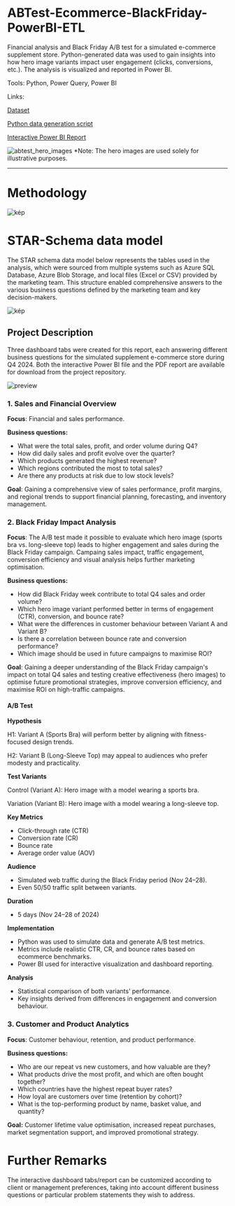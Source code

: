 # ABTest-Ecommerce-BlackFriday-PowerBI-ETL

Financial analysis and Black Friday A/B test for a simulated e-commerce supplement store. Python-generated data was used to gain insights into how hero image variants impact user engagement (clicks, conversions, etc.). The analysis is visualized and reported in Power BI.

Tools: Python, Power Query, Power BI

Links:

[Dataset](data)

[Python data generation script](python/generate_ecommerce_data.py)

[Interactive Power BI Report](Report-ABTest-Ecommerce-BlackFriday.pbix)

![abtest_hero_images](https://github.com/user-attachments/assets/4fb3c8a1-c500-43e7-8d34-935496f7ff6b)
*Note: The hero images are used solely for illustrative purposes.

---

# Methodology

![kép](https://github.com/viktoriaz32/ABTest-Ecommerce-BlackFriday-PowerBI-ETL/blob/main/images/etl_ecommerce.png?raw=true)

# STAR-Schema data model

The STAR schema data model below represents the tables used in the analysis, which were sourced from multiple systems such as Azure SQL Database, Azure Blob Storage, and local files (Excel or CSV) provided by the marketing team. This structure enabled comprehensive answers to the various business questions defined by the marketing team and key decision-makers.

![kép](https://github.com/user-attachments/assets/d097f90c-e0c6-49c8-8cc2-cbd455b2100c)


## Project Description

Three dashboard tabs were created for this report, each answering different business questions for the simulated supplement e-commerce store during Q4 2024. Both the interactive Power BI file and the PDF report are available for download from the project repository.

![preview](https://github.com/user-attachments/assets/941f2741-3f47-4936-866e-fcc779d0a615)


### 1. Sales and Financial Overview

**Focus**: Financial and sales performance.

**Business questions:**

- What were the total sales, profit, and order volume during Q4?
- How did daily sales and profit evolve over the quarter?
- Which products generated the highest revenue?
- Which regions contributed the most to total sales?
- Are there any products at risk due to low stock levels?

**Goal**: Gaining a comprehensive view of sales performance, profit margins, and regional trends to support financial planning, forecasting, and inventory management.

### 2. Black Friday Impact Analysis

**Focus**: The A/B test made it possible to evaluate which hero image (sports bra vs. long-sleeve top) leads to higher engagement and sales during the Black Friday campaign. Campaing sales impact, traffic engagement, conversion efficiency and visual analysis helps further marketing optimisation.

**Business questions:**

- How did Black Friday week contribute to total Q4 sales and order volume?
- Which hero image variant performed better in terms of engagement (CTR), conversion, and bounce rate?
- What were the differences in customer behaviour between Variant A and Variant B?
- Is there a correlation between bounce rate and conversion performance?
- Which image should be used in future campaigns to maximise ROI?

**Goal**: Gaining a deeper understanding of the Black Friday campaign's impact on total Q4 sales and testing creative effectiveness (hero images) to optimise future promotional strategies, improve conversion efficiency, and maximise ROI on high-traffic campaigns.

#### A/B Test

**Hypothesis**

H1: Variant A (Sports Bra) will perform better by aligning with fitness-focused design trends.

H2: Variant B (Long-Sleeve Top) may appeal to audiences who prefer modesty and practicality.

**Test Variants**

Control (Variant A): Hero image with a model wearing a sports bra.

Variation (Variant B): Hero image with a model wearing a long-sleeve top.

**Key Metrics**

- Click-through rate (CTR)
- Conversion rate (CR)
- Bounce rate
- Average order value (AOV)

**Audience**

- Simulated web traffic during the Black Friday period (Nov 24–28).
- Even 50/50 traffic split between variants.

**Duration**
- 5 days (Nov 24–28 of 2024)

**Implementation**
- Python was used to simulate data and generate A/B test metrics.
- Metrics include realistic CTR, CR, and bounce rates based on ecommerce benchmarks.
- Power BI used for interactive visualization and dashboard reporting.

**Analysis**
- Statistical comparison of both variants’ performance.
- Key insights derived from differences in engagement and conversion behaviour.

### 3. Customer and Product Analytics

**Focus**: Customer behaviour, retention, and product performance.

**Business questions:**
- Who are our repeat vs new customers, and how valuable are they?
- What products drive the most profit, and which are often bought together?
- Which countries have the highest repeat buyer rates?
- How loyal are customers over time (retention by cohort)?
- What is the top-performing product by name, basket value, and quantity?
  
**Goal:** Customer lifetime value optimisation, increased repeat purchases, market segmentation support, and improved promotional strategy.

# Further Remarks

The interactive dashboard tabs/report can be customized according to client or management preferences, taking into account different business questions or particular problem statements they wish to address.
